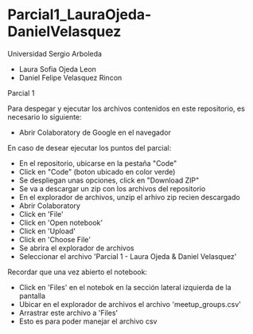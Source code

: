 # Parcial1_LauraOjeda-DanielVelasquez
Universidad Sergio Arboleda 
* Laura Sofia Ojeda Leon 
* Daniel Felipe Velasquez Rincon 

Parcial 1

Para despegar y ejecutar los archivos contenidos en este repositorio, es necesario lo siguiente:
* Abrir Colaboratory de Google en el navegador

En caso de desear ejecutar los puntos del parcial: 
* En el repositorio, ubicarse en la pestaña "Code"
* Click en "Code" (boton ubicado en color verde)
* Se despliegan unas opciones, click en "Download ZIP"
* Se va a descargar un zip con los archivos del repositorio
* En el explorador de archivos, unzip el arhivo zip recien descargado
* Abrir Colaboratory
* Click en 'File'
* Click en 'Open notebook'
* Click en 'Upload'
* Click en 'Choose File'
* Se abrira el explorador de archivos
* Seleccionar el archivo 'Parcial 1 - Laura Ojeda & Daniel Velasquez'

Recordar que una vez abierto el notebook:
* Click en 'Files' en el notebok en la sección lateral izquierda de la pantalla
* Ubicar en el explorador de archivos el archivo 'meetup_groups.csv'
* Arrastrar este archivo a 'Files'
* Esto es para poder manejar el archivo csv
